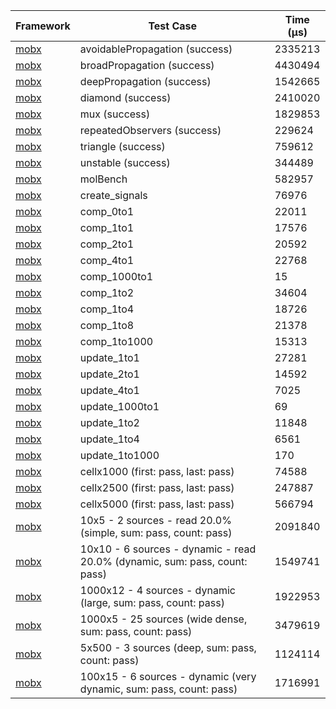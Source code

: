 | Framework | Test Case | Time (μs) |
| --- | --- | --- |
| [mobx](https://github.com/mobxjs/mobx.dart) | avoidablePropagation (success) | 2335213 |
| [mobx](https://github.com/mobxjs/mobx.dart) | broadPropagation (success) | 4430494 |
| [mobx](https://github.com/mobxjs/mobx.dart) | deepPropagation (success) | 1542665 |
| [mobx](https://github.com/mobxjs/mobx.dart) | diamond (success) | 2410020 |
| [mobx](https://github.com/mobxjs/mobx.dart) | mux (success) | 1829853 |
| [mobx](https://github.com/mobxjs/mobx.dart) | repeatedObservers (success) | 229624 |
| [mobx](https://github.com/mobxjs/mobx.dart) | triangle (success) | 759612 |
| [mobx](https://github.com/mobxjs/mobx.dart) | unstable (success) | 344489 |
| [mobx](https://github.com/mobxjs/mobx.dart) | molBench | 582957 |
| [mobx](https://github.com/mobxjs/mobx.dart) | create_signals | 76976 |
| [mobx](https://github.com/mobxjs/mobx.dart) | comp_0to1 | 22011 |
| [mobx](https://github.com/mobxjs/mobx.dart) | comp_1to1 | 17576 |
| [mobx](https://github.com/mobxjs/mobx.dart) | comp_2to1 | 20592 |
| [mobx](https://github.com/mobxjs/mobx.dart) | comp_4to1 | 22768 |
| [mobx](https://github.com/mobxjs/mobx.dart) | comp_1000to1 | 15 |
| [mobx](https://github.com/mobxjs/mobx.dart) | comp_1to2 | 34604 |
| [mobx](https://github.com/mobxjs/mobx.dart) | comp_1to4 | 18726 |
| [mobx](https://github.com/mobxjs/mobx.dart) | comp_1to8 | 21378 |
| [mobx](https://github.com/mobxjs/mobx.dart) | comp_1to1000 | 15313 |
| [mobx](https://github.com/mobxjs/mobx.dart) | update_1to1 | 27281 |
| [mobx](https://github.com/mobxjs/mobx.dart) | update_2to1 | 14592 |
| [mobx](https://github.com/mobxjs/mobx.dart) | update_4to1 | 7025 |
| [mobx](https://github.com/mobxjs/mobx.dart) | update_1000to1 | 69 |
| [mobx](https://github.com/mobxjs/mobx.dart) | update_1to2 | 11848 |
| [mobx](https://github.com/mobxjs/mobx.dart) | update_1to4 | 6561 |
| [mobx](https://github.com/mobxjs/mobx.dart) | update_1to1000 | 170 |
| [mobx](https://github.com/mobxjs/mobx.dart) | cellx1000 (first: pass, last: pass) | 74588 |
| [mobx](https://github.com/mobxjs/mobx.dart) | cellx2500 (first: pass, last: pass) | 247887 |
| [mobx](https://github.com/mobxjs/mobx.dart) | cellx5000 (first: pass, last: pass) | 566794 |
| [mobx](https://github.com/mobxjs/mobx.dart) | 10x5 - 2 sources - read 20.0% (simple, sum: pass, count: pass) | 2091840 |
| [mobx](https://github.com/mobxjs/mobx.dart) | 10x10 - 6 sources - dynamic - read 20.0% (dynamic, sum: pass, count: pass) | 1549741 |
| [mobx](https://github.com/mobxjs/mobx.dart) | 1000x12 - 4 sources - dynamic (large, sum: pass, count: pass) | 1922953 |
| [mobx](https://github.com/mobxjs/mobx.dart) | 1000x5 - 25 sources (wide dense, sum: pass, count: pass) | 3479619 |
| [mobx](https://github.com/mobxjs/mobx.dart) | 5x500 - 3 sources (deep, sum: pass, count: pass) | 1124114 |
| [mobx](https://github.com/mobxjs/mobx.dart) | 100x15 - 6 sources - dynamic (very dynamic, sum: pass, count: pass) | 1716991 |
